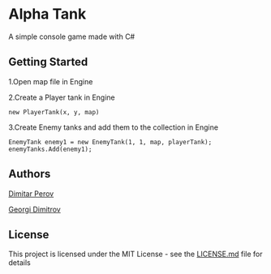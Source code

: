 # Alpha Tank

A simple console game made with C#

## Getting Started

1.Open map file in Engine

2.Create a Player tank in Engine
 ```
 new PlayerTank(x, y, map) 
 ```

3.Create Enemy tanks and add them to the collection in Engine
 ```
 EnemyTank enemy1 = new EnemyTank(1, 1, map, playerTank);
 enemyTanks.Add(enemy1);
 ```

## Authors

[Dimitar Perov](https://github.com/dimpetrow)

[Georgi Dimitrov](https://github.com/georgidimitrov)

## License

This project is licensed under the MIT License - see the [LICENSE.md](LICENSE.md) file for details
